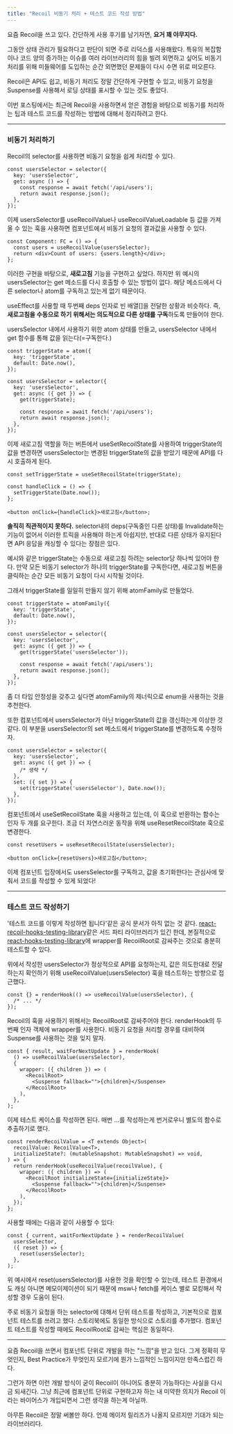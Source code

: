 ```yaml
---
title: "Recoil 비동기 처리 + 테스트 코드 작성 방법"
---
```


요즘 Recoil을 쓰고 있다. 간단하게 사용 후기를 남기자면, **요거 꽤 야무지다.**

그동안 상태 관리가 필요하다고 판단이 되면 주로 리덕스를 사용해왔다. 특유의 복잡함이나 코드 양의 증가하는 이슈를 여러 라이브러리의 힘을 빌려 외면하고 싶어도 비동기 처리를 위해 미들웨어를 도입하는 순간 외면했던 문제들이 다시 수면 위로 떠오른다.

Recoil은 API도 쉽고, 비동기 처리도 정말 간단하게 구현할 수 있고, 비동기 요청을 Suspense를 사용해서 로딩 상태를 표시할 수 있는 것도 좋았다.

이번 포스팅에서는 최근에 Recoil을 사용하면서 얻은 경험을 바탕으로 비동기를 처리하는 팁과 테스트 코드를 작성하는 방법에 대해서 정리하려고 한다.

---

### **비동기 처리하기**

Recoil의 selector를 사용하면 비동기 요청을 쉽게 처리할 수 있다.

```
const usersSelector = selector({
  key: 'usersSelector',
  get: async () => {
    const response = await fetch('/api/users');
    return await response.json();
  },
});
```

이제 usersSelector를 useRecoilValue나 useRecoilValueLoadable 등 값을 가져올 수 있는 훅을 사용하면 컴포넌트에서 비동기 요청의 결과값을 사용할 수 있다.

```
const Component: FC = () => {
  const users = useRecoilValue(usersSelector);
  return <div>Count of users: {users.length}</div>;
};
```

이러한 구현을 바탕으로, **새로고침** 기능을 구현하고 싶었다. 하지만 위 예시의 usersSelector는 get 메소드를 다시 호출할 수 있는 방법이 없다. 해당 메소드에서 다른 selector나 atom를 구독하고 있는게 없기 때문이다.

useEffect를 사용할 때 두번째 deps 인자로 빈 배열\[\]을 전달한 상황과 비슷하다. 즉, **새로고침을 수동으로 하기 위해서는 의도적으로 다른 상태를 구독**하도록 만들어야 한다.

usersSelector 내에서 사용하기 위한 atom 상태를 만들고, usersSelector 내에서 get 함수를 통해 값을 읽는다(=구독한다.)

```
const triggerState = atom({
  key: 'triggerState',
  default: Date.now(),
});

const usersSelector = selector({
  key: 'usersSelector',
  get: async ({ get }) => {
    get(triggerState);

    const response = await fetch('/api/users');
    return await response.json();
  },
});
```

이제 새로고침 역할을 하는 버튼에서 useSetRecoilState를 사용하여 triggerState의 값을 변경하면 usersSelector는 변경된 triggerState의 값을 받았기 때문에 API를 다시 호출하게 된다.

```
const setTriggerState = useSetRecoilState(triggerState);

const handleClick = () => {
  setTriggerState(Date.now());
};

<button onClick={handleClick}>새로고침</button>;
```

**솔직히 직관적이지 못하다.** selector내의 deps(구독중인 다른 상태)를 Invalidate하는 기능이 없어서 이러한 트릭을 사용해야 하는게 아쉽지만, 반대로 다른 상태가 유지된다면 API 응답을 캐싱할 수 있다는 장점은 있다.

예시와 같은 triggerState는 수동으로 새로고침 하려는 selector당 하나씩 있어야 한다. 만약 모든 비동기 selector가 하나의 triggerState를 구독한다면, 새로고침 버튼을 클릭하는 순간 모든 비동기 요청이 다시 시작될 것이다.

그래서 triggerState를 일일히 만들지 않기 위해 atomFamily로 만들었다.

```
const triggerState = atomFamily({
  key: 'triggerState',
  default: Date.now(),
});

const usersSelector = selector({
  key: 'usersSelector',
  get: async ({ get }) => {
    get(triggerState('usersSelector'));

    const response = await fetch('/api/users');
    return await response.json();
  },
});
```

좀 더 타입 안정성을 갖추고 싶다면 atomFamily의 제너릭으로 enum을 사용하는 것을 추천한다.

또한 컴포넌트에서 usersSelector가 아닌 triggerState의 값을 갱신하는게 이상한 것 같다. 이 부분을 usersSelector의 set 메소드에서 triggerState를 변경하도록 수정하자.

```
const usersSelector = selector({
  key: 'usersSelector',
  get: async ({ get }) => {
    /* 생략 */
  },
  set: ({ set }) => {
    set(triggerState('usersSelector'), Date.now());
  },
});
```

컴포넌트에서 useSetRecoilState 훅을 사용하고 있는데, 이 훅으로 반환하는 함수는 인자 두 개를 요구한다. 조금 더 자연스러운 동작을 위해 useResetRecoilState 훅으로 변경한다.

```
const resetUsers = useResetRecoilState(usersSelector);

<button onClick={resetUsers}>새로고침</button>;
```

이제 컴포넌트 입장에서도 usersSelector를 구독하고, 값을 초기화한다는 관심사에 맞춰서 코드를 작성할 수 있게 되었다!

---

### **테스트 코드 작성하기**

'테스트 코드를 이렇게 작성하면 됩니다'같은 공식 문서가 아직 없는 것 같다. [react-recoil-hooks-testing-library](https://www.npmjs.com/package/react-recoil-hooks-testing-library)같은 서드 파티 라이브러리가 있긴 한데, 본질적으로 [react-hooks-testing-library](https://github.com/testing-library/react-hooks-testing-library)에 wrapper를 RecoilRoot로 감싸주는 것으로 충분히 테스트할 수 있다.

위에서 작성한 usersSelector가 정상적으로 API를 요청하는지, 값은 의도한대로 전달하는지 확인하기 위해 useRecoilValue(usersSelector) 훅을 테스트하는 방향으로 접근했다.

```
const {} = renderHook(() => useRecoilValue(usersSelector), {
  /* ... */
});
```

Recoil의 훅을 사용하기 위해서는 RecoilRoot로 감싸주어야 한다. renderHook의 두번째 인자 객체에 wrapper를 사용한다. 비동기 요청을 처리할 경우를 대비하여 Suspense를 사용하는 것을 잊지 말자.

```
const { result, waitForNextUpdate } = renderHook(
  () => useRecoilValue(usersSelector),
  {
    wrapper: ({ children }) => (
      <RecoilRoot>
        <Suspense fallback="">{children}</Suspense>
      </RecoilRoot>
    ),
  },
);
```

이제 테스트 케이스를 작성하면 된다. 매번 <RecoilRoot>...</RecoilRoot>를 작성하는게 번거로우니 별도의 함수로 추출하기로 했다.

```
const renderRecoilValue = <T extends Object>(
  recoilValue: RecoilValue<T>,
  initializeState?: (mutableSnapshot: MutableSnapshot) => void,
) => {
  return renderHook(useRecoilValue(recoilValue), {
    wrapper: ({ children }) => (
      <RecoilRoot initializeState={initializeState}>
        <Suspense fallback="">{children}</Suspense>
      </RecoilRoot>
    ),
  });
};
```

사용할 때에는 다음과 같이 사용할 수 있다:

```
const { current, waitForNextUpdate } = renderRecoilValue(
  usersSelector,
  ({ reset }) => {
    reset(usersSelector);
  },
);
```

위 예시에서 reset(usersSelector)를 사용한 것을 확인할 수 있는데, 테스트 환경에서도 캐싱 아니면 메모이제이션이 되기 때문에 msw나 fetch를 케이스 별로 모킹해서 작성할 경우 도움이 된다.

주로 비동기 요청을 하는 selector에 대해서 단위 테스트를 작성하고, 기본적으로 컴포넌트 테스트를 쓰려고 했다. 스토리북에도 동일한 방식으로 스토리를 추가했다. 컴포넌트 테스트를 작성할 때에도 RecoilRoot로 감싸는 핵심은 동일하다.

---

요즘 Recoil을 쓰면서 컴포넌트 단위로 개발을 하는 "느낌"을 받고 있다. 그게 정확히 무엇인지, Best Practice가 무엇인지 모르기에 뭔가 느낌적인 느낌이지만 만족스럽긴 하다.

그런가 하면 이런 개발 방식이 굳이 Recoil이 아니어도 충분히 가능하다는 사실을 다시금 되새긴다. 그냥 최근에 컴포넌트 단위로 구현하고자 하는 내 미약한 의지가 Recoil 이라는 바이어스가 개입되면서 그런 생각을 하는게 아닐까.

아무튼 Recoil은 정말 써볼만 하다. 언제 메이저 릴리즈가 나올지 모르지만 기대가 되는 라이브러리다.